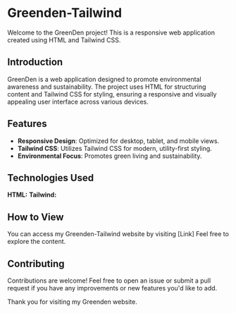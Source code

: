 # Greenden-Tailwind
Welcome to the GreenDen project! This is a responsive web application created using HTML and Tailwind CSS.

## Introduction

GreenDen is a web application designed to promote environmental awareness and sustainability. The project uses HTML for structuring content and Tailwind CSS for styling, ensuring a responsive and visually appealing user interface across various devices.

## Features

- **Responsive Design**: Optimized for desktop, tablet, and mobile views.
- **Tailwind CSS**: Utilizes Tailwind CSS for modern, utility-first styling.
- **Environmental Focus**: Promotes green living and sustainability.

## Technologies Used

**HTML:** 
**Tailwind:** 

## How to View
You can access my Greenden-Tailwind website by visiting [Link] Feel free to explore the content.

## Contributing
Contributions are welcome! Feel free to open an issue or submit a pull request if you have any improvements or new features you'd like to add.

Thank you for visiting my Greenden website.
